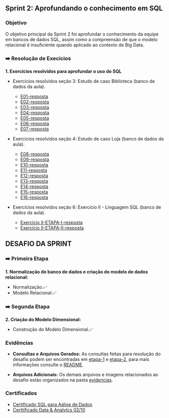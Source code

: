 ## Sprint 2: Aprofundando o conhecimento em SQL

### Objetivo

O objetivo principal da Sprint 2 foi aprofundar o conhecimento da equipe em bancos de dados SQL, assim como a compreensão de que o modelo relacional é insuficiente quando aplicado ao contexto de Big Data.

### ➡️ Resolução de Execícios

**1. Exercícios resolvidos para aprofundar o uso do SQL**

* Exercícios resolvidos seção 3: Estudo de caso Biblioteca (banco de dados da aula).
    * [E01-resposta](exercicios/E01-resposta.sql)
    * [E02-resposta](exercicios/E02-resposta.sql)
    * [E03-resposta](exercicios/E03-resposta.sql)
    * [E04-resposta](exercicios/E04-resposta.sql)
    * [E05-resposta](exercicios/E05-resposta.sql)
    * [E06-resposta](exercicios/E06-resposta.sql)
    * [E07-resposta](exercicios/E07-resposta.sql)

* Exercícios resolvidos seção 4: Estudo de caso Loja (banco de dados da aula).
    * [E08-resposta](exercicios/E08-resposta.sql)
    * [E09-resposta](exercicios/E09-resposta.sql)
    * [E10-resposta](exercicios/E10-resposta.sql)
    * [E11-resposta](exercicios/E11-resposta.sql)
    * [E12-resposta](exercicios/E12-resposta.sql)
    * [E13-resposta](exercicios/E13-resposta.sql)
    * [E14-resposta](exercicios/E14-resposta.sql)
    * [E15-resposta](exercicios/E15-resposta.sql)
    * [E16-resposta](exercicios/E16-resposta.sql)

* Exercícios resolvidos seção 6: Exercício II - Linguagem SQL (banco de dados da aula).
    * [Exercício II-ETAPA-I-resposta](exercicios/exercicio-II-etapa-1.csv)
    * [Exercício II-ETAPA-II-resposta](exercicios/exercicio-II-etapa-2.csv)


## DESAFIO DA SPRINT

### ➡️ Primeira Etapa

**1. Normalização do banco de dados e criação do modelo de dados relacional:**

* Normalização.✅
* Modelo Relacional.✅

### ➡️ Segunda Etapa

**2. Criação do Modelo Dimensional:**

* Construção do Modelo Dimensional.✅

### Evidências

* **Consultas e Arquivos Gerados:** As consultas feitas para resolução do desafio podem ser encontradas em [etapa-1](desafio/etapa-1) e [etapa-2](desafio/etapa-2), para mais informações consulte o [README](desafio/README.md).

* **Arquivos Adicionais:** Os demais arquivos e imagens relacionados ao desafio estão organizados na pasta [evidencias](evidencias).

### Certificados

- [Certificado SQL para Aálise de Dados](certificados/certificado-sql.jpg)
- [Certtificado Data & Analytcs 02/10](certificados/certificado-data&analytics-2.jpg)


